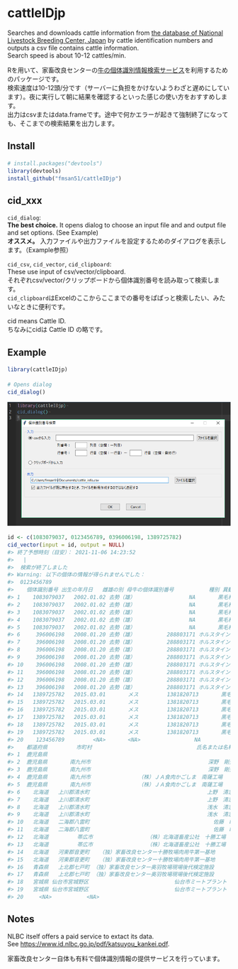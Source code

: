 <!-- README.md is generated from README.Rmd. Please edit that file -->

# cattleIDjp

Searches and downloads cattle information from [the database of National
Livestock Breeding Center, Japan](https://www.id.nlbc.go.jp/) by cattle
identification numbers and outputs a csv file contains cattle
information.  
Search speed is about 10-12 cattles/min.

Rを用いて、家畜改良センターの[牛の個体識別情報検索サービス](https://www.id.nlbc.go.jp/)を利用するためのパッケージです。  
検索速度は10-12頭/分です（サーバーに負担をかけないようわざと遅めにしています）。夜に実行して朝に結果を確認するといった感じの使い方をおすすめします。  
出力はcsvまたはdata.frameです。途中で何かエラーが起きて強制終了になっても、そこまでの検索結果を出力します。

## Install

``` r
# install.packages("devtools")
library(devtools)
install_github("fmsan51/cattleIDjp")
```

## cid\_xxx

`cid_dialog`:  
**The best choice.** It opens dialog to choose an input file and and
output file and set options. (See Example)  
**オススメ。**
入力ファイルや出力ファイルを設定するためのダイアログを表示します。（Example参照）

`cid_csv`, `cid_vector`, `cid_clipboard`:  
These use input of csv/vector/clipboard.  
それぞれcsv/vector/クリップボードから個体識別番号を読み取って検索します。  
`cid_clipboard`はExcelのここからここまでの番号をぱぱっと検索したい、みたいなときに便利です。

cid means Cattle ID.  
ちなみにcidは Cattle ID の略です。

## Example

``` r
library(cattleIDjp)

# Opens dialog
cid_dialog()
```

![Dialog](img_dialog.png)

``` r
id <- c(1083079037, 0123456789, 0396006198, 1389725782)
cid_vector(input = id, output = NULL)
#> 終了予想時刻（目安）： 2021-11-06 14:23:52 
#>   |                                                                                                  |                                                                                          |   0%  |                                                                                                  |============================================================                              |  67%  |                                                                                                  |==========================================================================================| 100%
#>  検索が終了しました
#> Warning: 以下の個体の情報が得られませんでした： 
#>  0123456789
#>    個体識別番号 出生の年月日   雌雄の別 母牛の個体識別番号           種別 異動内容 異動年月日
#> 1    1083079037   2002.01.02 去勢（雄）                 NA       黒毛和種     装着 2002.02.25
#> 2    1083079037   2002.01.02 去勢（雄）                 NA       黒毛和種     転入 2002.10.27
#> 3    1083079037   2002.01.02 去勢（雄）                 NA       黒毛和種     転出 2004.04.26
#> 4    1083079037   2002.01.02 去勢（雄）                 NA       黒毛和種     搬入 2004.04.26
#> 5    1083079037   2002.01.02 去勢（雄）                 NA       黒毛和種     と畜 2004.04.27
#> 6     396006198   2008.01.20 去勢（雄）          288803171 ホルスタイン種     出生 2008.01.20
#> 7     396006198   2008.01.20 去勢（雄）          288803171 ホルスタイン種     転出 2008.01.28
#> 8     396006198   2008.01.20 去勢（雄）          288803171 ホルスタイン種     転入 2008.01.28
#> 9     396006198   2008.01.20 去勢（雄）          288803171 ホルスタイン種     転出 2008.08.10
#> 10    396006198   2008.01.20 去勢（雄）          288803171 ホルスタイン種     転入 2008.08.10
#> 11    396006198   2008.01.20 去勢（雄）          288803171 ホルスタイン種     転出 2009.10.07
#> 12    396006198   2008.01.20 去勢（雄）          288803171 ホルスタイン種     搬入 2009.10.07
#> 13    396006198   2008.01.20 去勢（雄）          288803171 ホルスタイン種     と畜 2009.10.08
#> 14   1389725782   2015.03.01       メス         1381820713       黒毛和種     出生 2015.03.01
#> 15   1389725782   2015.03.01       メス         1381820713       黒毛和種     転出 2015.10.28
#> 16   1389725782   2015.03.01       メス         1381820713       黒毛和種     転入 2015.10.29
#> 17   1389725782   2015.03.01       メス         1381820713       黒毛和種     転出 2016.08.31
#> 18   1389725782   2015.03.01       メス         1381820713       黒毛和種     搬入 2016.08.31
#> 19   1389725782   2015.03.01       メス         1381820713       黒毛和種     と畜 2016.09.01
#> 20    123456789         <NA>       <NA>                 NA           <NA>     <NA>       <NA>
#>    都道府県         市町村                                 氏名または名称
#> 1  鹿児島県                                                              
#> 2  鹿児島県       南九州市                                     深野　剛史
#> 3  鹿児島県       南九州市                                     深野　剛史
#> 4  鹿児島県       南九州市               （株）ＪＡ食肉かごしま　南薩工場
#> 5  鹿児島県       南九州市               （株）ＪＡ食肉かごしま　南薩工場
#> 6    北海道   上川郡清水町                                     上野　清志
#> 7    北海道   上川郡清水町                                     上野　清志
#> 8    北海道   上川郡清水町                                     浅水　清志
#> 9    北海道   上川郡清水町                                     浅水　清志
#> 10   北海道   二海郡八雲町                                       佐藤　睦
#> 11   北海道   二海郡八雲町                                       佐藤　睦
#> 12   北海道         帯広市                 （株）北海道畜産公社　十勝工場
#> 13   北海道         帯広市                 （株）北海道畜産公社　十勝工場
#> 14   北海道   河東郡音更町   （独）家畜改良センター十勝牧場肉用牛第一基地
#> 15   北海道   河東郡音更町   （独）家畜改良センター十勝牧場肉用牛第一基地
#> 16   青森県   上北郡七戸町 （独）家畜改良センター奥羽牧場現場後代検定施設
#> 17   青森県   上北郡七戸町 （独）家畜改良センター奥羽牧場現場後代検定施設
#> 18   宮城県 仙台市宮城野区                           仙台市ミートプラント
#> 19   宮城県 仙台市宮城野区                           仙台市ミートプラント
#> 20     <NA>           <NA>                                           <NA>
```

## Notes

NLBC itself offers a paid service to extact its data.  
See <https://www.id.nlbc.go.jp/pdf/katsuyou_kankei.pdf>.

家畜改良センター自体も有料で個体識別情報の提供サービスを行っています。
